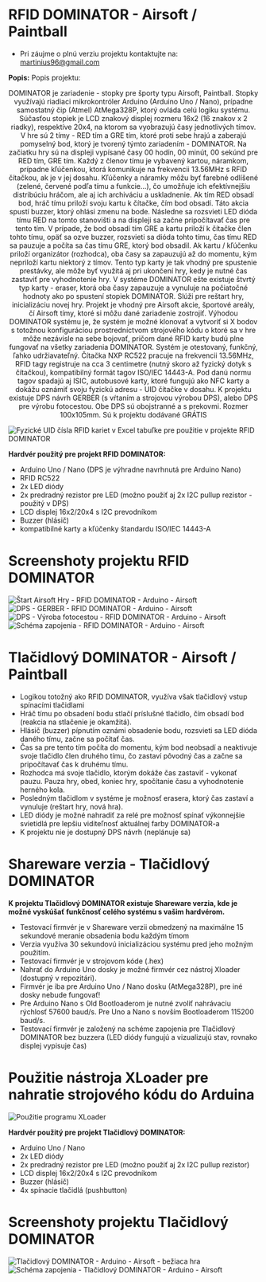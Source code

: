 # RFID DOMINATOR - Airsoft / Paintball
* Pri záujme o plnú verziu projektu kontaktujte na: martinius96@gmail.com

**Popis:**
Popis projektu:
<center>DOMINATOR je zariadenie - stopky pre športy typu Airsoft, Paintball. Stopky využívajú riadiaci mikrokontróler Arduino (Arduino Uno / Nano), prípadne samostatný čip (Atmel) AtMega328P, ktorý ovláda celú logiku systému. Súčasťou stopiek je LCD znakový displej rozmeru 16x2 (16 znakov x 2 riadky), respektíve 20x4, na ktorom sa vyobrazujú časy jednotlivých tímov. V hre sú 2 tímy - RED tím a GRE tím, ktoré proti sebe hrajú a zaberajú pomyselný bod, ktorý je tvorený týmto zariadením - DOMINATOR. Na začiatku hry sú na displeji vypísané časy 00 hodín, 00 minút, 00 sekúnd pre RED tím, GRE tím. Každý z členov tímu je vybavený kartou, náramkom, prípadne kľúčenkou, ktorá komunikuje na frekvencii 13.56MHz s RFID čítačkou, ak je v jej dosahu. Kľúčenky a náramky môžu byť farebné odlíšené (zelené, červené podľa tímu a funkcie...), čo umožňuje ich efektívnejšiu distribúciu hráčom, ale aj ich archiváciu a uskladnenie. Ak tím RED obsadí bod, hráč tímu priloží svoju kartu k čítačke, čím bod obsadí. Táto akcia spustí buzzer, ktorý ohlási zmenu na bode. Následne sa rozsvieti LED dióda tímu RED na tomto stanovišti a na displeji sa začne pripočítavať čas pre tento tím. V prípade, že bod obsadí tím GRE a kartu priloží k čítačke člen tohto tímu, opäť sa ozve buzzer, rozsvieti sa dióda tohto tímu, čas tímu RED sa pauzuje a počíta sa čas tímu GRE, ktorý bod obsadil. Ak kartu / kľúčenku priloží organizátor (rozhodca), oba časy sa zapauzujú až do momentu, kým nepriloží kartu niektorý z tímov. Tento typ karty je tak vhodný pre spustenie prestávky, ale môže byť využitá aj pri ukončení hry, kedy je nutné čas zastaviť pre vyhodnotenie hry. V systéme DOMINATOR ešte existuje štvrtý typ karty - eraser, ktorá oba časy zapauzuje a vynuluje na počiatočné hodnoty ako po spustení stopiek DOMINATOR. Slúži pre reštart hry, inicializáciu novej hry. Projekt je vhodný pre Airsoft akcie, športové areály, čí Airsoft tímy, ktoré si môžu dané zariadenie zostrojiť. Výhodou DOMINATOR systému je, že systém je možné klonovať a vytvoriť si X bodov s totožnou konfiguráciou prostredníctvom strojového kódu o ktoré sa v hre môže nezávisle na sebe bojovať, pričom dané RFID karty budú plne fungovať na všetky zariadenia DOMINATOR. Systém je otestovaný, funkčný, ľahko udržiavateľný. Čítačka NXP RC522 pracuje na frekvencii 13.56MHz, RFID tagy registruje na cca 3 centimetre (nutný skoro až fyzický dotyk s čítačkou), kompatibilný formát tagov ISO/IEC 14443-A. Pod danú normu tagov spadajú aj ISIC, autobusové karty, ktoré fungujú ako NFC karty a dokážu oznámiť svoju fyzickú adresu - UID čítačke v dosahu. K projektu existuje DPS návrh GERBER (s vŕtaním a strojovou výrobou DPS), alebo DPS pre výrobu fotocestou. Obe DPS sú obojstranné a s prekovmi. Rozmer 100x105mm. Sú k projektu dodávané GRÁTIS</center>

![Fyzické UID čísla RFID kariet v Excel tabuľke pre použitie v projekte RFID DOMINATOR](https://i.imgur.com/LvXPxVq.png)

**Hardvér použitý pre projekt RFID DOMINATOR:**
* Arduino Uno / Nano (DPS je výhradne navrhnutá pre Arduino Nano)
* RFID RC522
* 2x LED diódy
* 2x predradný rezistor pre LED (možno použiť aj 2x I2C pullup rezistor - použitý v DPS)
* LCD displej 16x2/20x4 s I2C prevodníkom
* Buzzer (hlásič)
* kompatibilné karty a kľúčenky štandardu ISO/IEC 14443-A
# Screenshoty projektu RFID DOMINATOR
![Štart Airsoft Hry - RFID DOMINATOR - Arduino - Airsoft](https://i.imgur.com/OY0geF2.jpg)
![DPS - GERBER - RFID DOMINATOR - Arduino - Airsoft](https://i.imgur.com/YMe2Y4L.png)
![DPS - Výroba fotocestou - RFID DOMINATOR - Arduino - Airsoft](https://i.imgur.com/cbZssQT.png)
![Schéma zapojenia - RFID DOMINATOR - Arduino - Airsoft](https://i.imgur.com/g5ufkBO.png)

# Tlačidlový DOMINATOR - Airsoft / Paintball
* Logikou totožný ako RFID DOMINATOR, využíva však tlačidlový vstup spínacími tlačidlami
* Hráč tímu po obsadení bodu stlačí príslušné tlačidlo, čím obsadí bod (reakcia na stlačenie je okamžitá). 
* Hlásič (buzzer) pípnutím oznámi obsadenie bodu, rozsvieti sa LED dióda daného tímu, začne sa počítať čas.
* Čas sa pre tento tím počíta do momentu, kým bod neobsadí a neaktivuje svoje tlačidlo člen druhého tímu, čo zastaví pôvodný čas a začne sa pripočítavať čas k druhému tímu.
* Rozhodca má svoje tlačidlo, ktorým dokáže čas zastaviť - vykonať pauzu. Pauza hry, obed, koniec hry, spočítanie času a vyhodnotenie herného kola.
* Posledným tlačidlom v systéme je možnosť erasera, ktorý čas zastaví a vynuluje (reštart hry, nová hra). 
* LED diódy je možné nahradiť za relé pre možnosť spínať výkonnejšie svietidlá pre lepšiu viditeľnosť aktuálnej farby DOMINATOR-a
* K projektu nie je dostupný DPS návrh (neplánuje sa)

# Shareware verzia - Tlačidlový DOMINATOR
**K projektu Tlačidlový DOMINATOR existuje Shareware verzia, kde je možné vyskúšať funkčnosť celého systému s vašim hardvérom.**
* Testovací firmvér je v Shareware verzii obmedzený na maximálne 15 sekundové meranie obsadenia bodu každým tímom
* Verzia využíva 30 sekundovú inicializáciou systému pred jeho možným použitím. 
* Testovací firmvér je v strojovom kóde (.hex)
* Nahrať do Arduino Uno dosky je možné firmvér cez nástroj Xloader (dostupný v repozitári).
* Firmvér je iba pre Arduino Uno / Nano dosku (AtMega328P), pre iné dosky nebude fungovať!
* Pre Arduino Nano s Old Bootloaderom je nutné zvoliť nahrávaciu rýchlosť 57600 baud/s. Pre Uno a Nano s novším Bootloaderom 115200 baud/s.
* Testovací firmvér je založený na schéme zapojenia pre Tlačidlový DOMINATOR bez buzzera (LED diódy fungujú a vizualizujú stav, rovnako displej vypisuje čas)
# Použitie nástroja XLoader pre nahratie strojového kódu do Arduina
![Použitie programu XLoader](https://i.imgur.com/jpKuhTc.png)

**Hardvér použitý pre projekt Tlačidlový DOMINATOR:**
* Arduino Uno / Nano
* 2x LED diódy
* 2x predradný rezistor pre LED (možno použiť aj 2x I2C pullup rezistor)
* LCD displej 16x2/20x4 s I2C prevodníkom
* Buzzer (hlásič)
* 4x spínacie tlačidlá (pushbutton)

# Screenshoty projektu Tlačidlový DOMINATOR
![Tlačidlový DOMINATOR - Arduino - Airsoft - bežiaca hra](https://i.imgur.com/yuHmpZa.jpg)
![Schéma zapojenia - Tlačidlový DOMINATOR - Arduino - Airsoft](https://i.imgur.com/D9KcneX.png)
